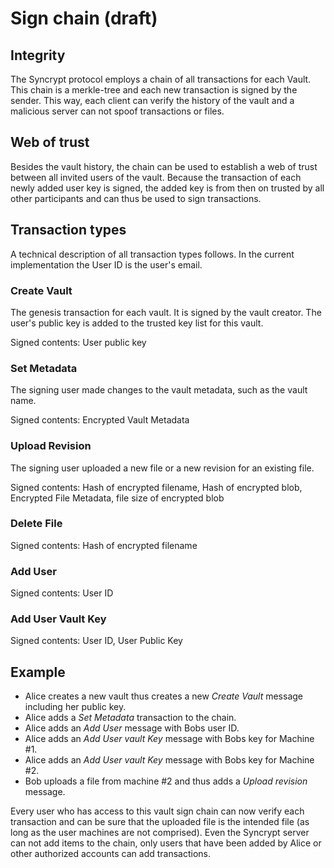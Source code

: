 # Sign chain (draft)

## Integrity

The Syncrypt protocol employs a chain of all transactions for each Vault. This chain is a
merkle-tree and each new transaction is signed by the sender. This way, each client can verify
the history of the vault and a malicious server can not spoof transactions or files.

## Web of trust

Besides the vault history, the chain can be used to establish a web of trust between all invited
users of the vault. Because the transaction of each newly added user key is signed, the added key
is from then on trusted by all other participants and can thus be used to sign transactions.

## Transaction types

A technical description of all transaction types follows. In the current implementation the User ID
is the user's email.

### Create Vault

The genesis transaction for each vault. It is signed by the vault creator. The user's public key is
added to the trusted key list for this vault.

Signed contents: User public key

### Set Metadata

The signing user made changes to the vault metadata, such as the vault name.

Signed contents: Encrypted Vault Metadata

### Upload Revision

The signing user uploaded a new file or a new revision for an existing file.

Signed contents: Hash of encrypted filename, Hash of encrypted blob, Encrypted File Metadata, file size of
encrypted blob

### Delete File

Signed contents: Hash of encrypted filename

### Add User

Signed contents: User ID

### Add User Vault Key

Signed contents: User ID, User Public Key

## Example

* Alice creates a new vault thus creates a new *Create Vault* message including her public key.
* Alice adds a *Set Metadata* transaction to the chain.
* Alice adds an *Add User* message with Bobs user ID.
* Alice adds an *Add User vault Key* message with Bobs key for Machine #1.
* Alice adds an *Add User vault Key* message with Bobs key for Machine #2.
* Bob uploads a file from machine #2 and thus adds a *Upload revision* message.

Every user who has access to this vault sign chain can now verify each transaction and can be sure
that the uploaded file is the intended file (as long as the user machines are not comprised). Even
the Syncrypt server can not add items to the chain, only users that have been added by Alice or
other authorized accounts can add transactions.

